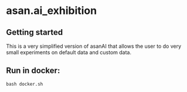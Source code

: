 # asan.ai_exhibition

## Getting started

This is a very simplified version of asanAI that allows the user to do very small experiments on default data and custom data.

## Run in docker:

```console
bash docker.sh
```

